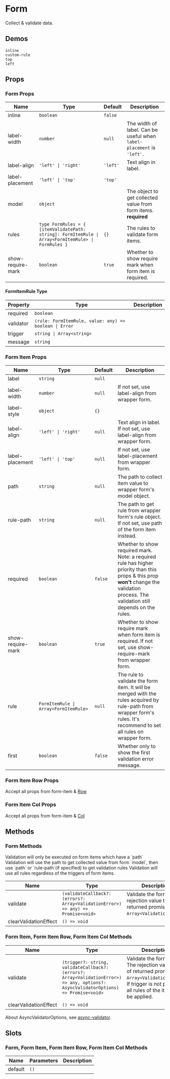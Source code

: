 # Form
<!--single-column-->
Collect & validate data.
## Demos
```demo
inline
custom-rule
top
left
```
## Props
### Form Props
|Name|Type|Default|Description|
|-|-|-|-|
|inline|`boolean`|`false`||
|label-width|`number`|`null`|The width of label. Can be useful when `label-placement` is `'left'`.|
|label-align|`'left' \| 'right'`|`'left'`|Text align in label.|
|label-placement|`'left' \| 'top'`|`'top'`||
|model|`object`||The object to get collected value from form items. **required**|
|rules|`type FormRules = { [itemValidatePath: string]: FormItemRule \| Array<FormItemRule> \| FormRules }`|`{}`|The rules to validate form items.|
|show-require-mark|`boolean`|`true`|Whether to show require mark when form item is required.|

#### FormItemRule Type
|Property|Type|Description|
|-|-|-|
|required|`boolean`||
|validator|`(rule: FormItemRule, value: any) => boolean \| Error`||
|trigger|`string \| Array<string>`||
|message|`string`||


### Form Item Props
|Name|Type|Default|Description|
|-|-|-|-|
|label|`string`|`null`||
|label-width|`number`|`null`|If not set, use label-align from wrapper form.|
|label-style|`object`|`{}`||
|label-align|`'left' \| 'right'`|`null`|Text align in label. If not set, use label-align from wrapper form.|
|label-placement|`'left' \| 'top'`|`null`|If not set, use label-placement from wrapper form.|
|path|`string`|`null`|The path to collect item value to wrapper form's model object.|
|rule-path|`string`|`null`|The path to get rule from wrapper form's rule object. If not set, use path of the form item instead.|
|required|`boolean`|`false`|Whether to show required mark. Note: a required rule has higher priority than this props & this prop **won't** change the validation process. The validation still depends on the rules.|
|show-require-mark|`boolean`|`true`|Whether to show require mark when form item is required. If not set, use show-require-mark from wrapper form.|
|rule|`FormItemRule \| Array<FormItemRule>`|`null`|The rule to validate the form item. It will be merged with the rules acquired by rule-path from wrapper form's rules. It's recommend to set all rules on wrapper form.|
|first|`boolean`|`false`|Whether only to show the first validation error message.|

### Form Item Row Props
Accept all props from form-item & [Row](n-row#Row-Props)
### Form Item Col Props
Accept all props from form-item & [Col](n-row#Col-Props)

## Methods
### Form Methods
<n-alert type="warning" title="Caveat on Validate Method" style="margin-bottom: 16px;">
  <n-ol align-text>
    <n-li>Validation will only be executed on form items which have a `path`</n-li>
    <n-li>Validation will use the path to get collected value from form `model`, then use `path` or `rule-path`(if specified) to get validation rules</n-li>
    <n-li>Validation will use all rules regardless of the triggers of form items.</n-li>
  </n-ol>
</n-alert>

|Name|Type|Description|
|-|-|-|
|validate|`(validateCallback?: (errors?: Array<ValidationError>) => any) => Promise<void>`|Validate the form.The rejection value type of returned promise is `Array<ValidationError>`.|
|clearValidationEffect|`() => void`||

### Form Item, Form Item Row, Form Item Col Methods
|Name|Type|Description|
|-|-|-|
|validate|`(trigger?: string, validateCallback?: (errors?: Array<ValidationError>) => any, options?: AsyncValidatorOptions) => Promise<void>`|Validate the form item. The rejection value type of returned promise is `Array<ValidationError>`. If trigger is not passed, all rules of the item will be applied.|
|clearValidationEffect|`() => void`||

About AsyncValidatorOptions, see [async-validator](https://github.com/yiminghe/async-validator).

## Slots
### Form, Form Item, Form Item Row, Form Item Col Methods
|Name|Parameters|Description|
|-|-|-|
|default|`()`||
